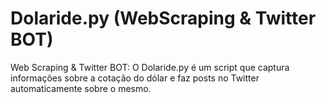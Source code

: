 # Dolaride.py (WebScraping & Twitter BOT)
Web Scraping &amp; Twitter BOT: O Dolaride.py é um script que captura informações sobre a cotação do dólar e faz posts no Twitter automaticamente sobre o mesmo.

